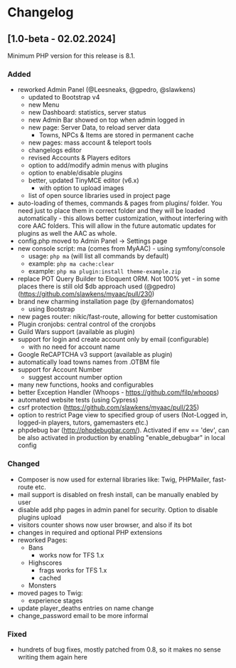 # Changelog

## [1.0-beta - 02.02.2024]

Minimum PHP version for this release is 8.1.

### Added
* reworked Admin Panel (@Leesneaks, @gpedro, @slawkens)
  * updated to Bootstrap v4
  * new Menu
  * new Dashboard: statistics, server status
  * new Admin Bar showed on top when admin logged in
  * new page: Server Data, to reload server data
    * Towns, NPCs & Items are stored in permanent cache
  * new pages: mass account & teleport tools
  * changelogs editor
  * revised Accounts & Players editors
  * option to add/modify admin menus with plugins
  * option to enable/disable plugins
  * better, updated TinyMCE editor (v6.x)
    * with option to upload images
  * list of open source libraries used in project page
* auto-loading of themes, commands & pages from plugins/ folder. You need just to place them in correct folder and they will be loaded automatically - this allows better customization, without interfering with core AAC folders. This will allow in the future automatic updates for plugins as well the AAC as whole.
* config.php moved to Admin Panel -> Settings page
* new console script: ma (comes from MyAAC) - using symfony/console
  * usage: `php ma` (will list all commands by default)
  * example: `php ma cache:clear`
  * example: `php ma plugin:install theme-example.zip`
* replace POT Query Builder to Eloquent ORM. Not 100% yet - in some places there is still old $db approach used (@gpedro) (https://github.com/slawkens/myaac/pull/230)
* brand new charming installation page (by @fernandomatos)
  * using Bootstrap
* new pages router: nikic/fast-route, allowing for better customisation
* Plugin cronjobs: central control of the cronjobs
* Guild Wars support (available as plugin)
* support for login and create account only by email (configurable)
  * with no need for account name
* Google ReCAPTCHA v3 support (available as plugin)
* automatically load towns names from .OTBM file
* support for Account Number
  * suggest account number option
* many new functions, hooks and configurables
* better Exception Handler (Whoops - https://github.com/filp/whoops)
* automated website tests (using Cypress)
* csrf protection (https://github.com/slawkens/myaac/pull/235)
* option to restrict Page view to specified group of users (Not-Logged in, logged-in players, tutors, gamemasters etc.)
* phpdebug bar (http://phpdebugbar.com/). Activated if env == 'dev', can be also activated in production by enabling "enable_debugbar" in local config

### Changed
* Composer is now used for external libraries like: Twig, PHPMailer, fast-route etc.
* mail support is disabled on fresh install, can be manually enabled by user
* disable add php pages in admin panel for security. Option to disable plugins upload
* visitors counter shows now user browser, and also if its bot
* changes in required and optional PHP extensions
* reworked Pages:
	* Bans
		* works now for TFS 1.x
	* Highscores
		* frags works for TFS 1.x
		* cached
	* Monsters
* moved pages to Twig:
  * experience stages
* update player_deaths entries on name change
* change_password email to be more informal

### Fixed
* hundrets of bug fixes, mostly patched from 0.8, so it makes no sense writing them again here

